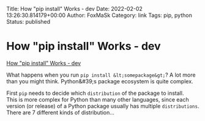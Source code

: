 Title: How &#34;pip install&#34; Works - dev
Date: 2022-02-02 13:26:30.814179+00:00
Author: FoxMaSk 
Category: link
Tags: pip, python
Status: published


# How &#34;pip install&#34; Works - dev

[How &#34;pip install&#34; Works - dev](https://dev.to/alexbecker/how-pip-install-works-323j)


What happens when you run `pip install &lt;somepackage&gt;`? A lot more than
you might think. Python\&#39;s package ecosystem is quite complex.

First `pip` needs to decide which `distribution` of the package to
install.\
This is more complex for Python than many other languages, since each
version (or release) of a Python package usually has multiple
`distributions`. There are 7 different kinds of distribution...
